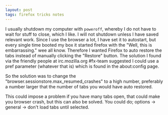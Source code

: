 ```yaml
---
layout: post
tags: firefox tricks notes
---
```


I usually shutdown my computer with `poweroff`, whereby I do not have
to wait for stuff to close, which I like. I will not shutdown unless I
have saved relevant work. Since I use the browser a lot, I have set it
to autostart, but every single time booted my box it started firefox
with the "Well, this is embarrassing." wee all know. Therefore I
wanted Firefox to auto restore the tabs instead of manually clicking
the "Restore" button. The solution I found via the friendly people at
irc.mozilla.org #fx-team suggested I could use a pref parameter
(whatever that is) which is found in the about:config page.

So the solution was to change the
"browser.sessionstore.max_resumed_crashes" to a high number,
preferably a number larger that the number of tabs you would have
auto restored.

This could impose a problem if you have many tabs open, that could
make you browser crash, but this can also be solved. You could do;
options -> general -> don't load tabs until selected.
